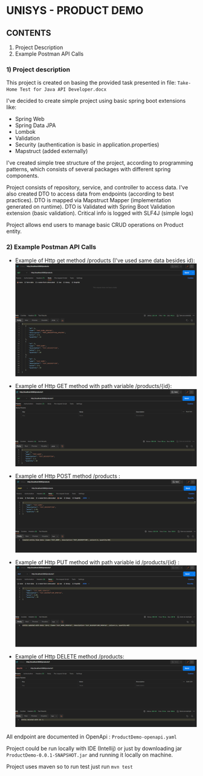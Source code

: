 # UNISYS - PRODUCT DEMO

## CONTENTS
1) Project Description
2) Example Postman API Calls

### 1) Project description
This project is created on basing the provided task presented
in file: 
``Take-Home Test for Java API Developer.docx``

I've decided to create simple project using basic spring boot
extensions like:

* Spring Web
* Spring Data JPA
* Lombok
* Validation
* Security (authentication is basic in application.properties)
* Mapstruct (added externally)

I've created simple tree structure of the project, according 
to programming patterns, which consists of several packages
with different spring components.

Project consists of repository, service, and controller to access data.
I've also created DTO to access data from endpoints (according to best practices).
DTO is mapped via Mapstruct Mapper (implementation generated on runtime).
DTO is Validated with Spring Boot Validation extension (basic validation).
Critical info is logged with SLF4J (simple logs)

Project allows end users to manage basic CRUD operations on Product entity.

### 2) Example Postman API Calls

* Example of Http get method /products (I've used same data besides id):
![img.png](img.png)

* Example of Http GET method with path variable /products/{id}:
![img_1.png](img_1.png)

* Example of Http POST method /products :
![img_2.png](img_2.png)

* Example of Http PUT method with path variable id /products/{id} :
![img_3.png](img_3.png)
* Example of Http DELETE method /products:
![img_4.png](img_4.png)

All endpoint are documented in OpenApi :
``ProductDemo-openapi.yaml``

Project could be run locally with IDE (Intellij) or just by downloading
jar ``ProductDemo-0.0.1-SNAPSHOT.jar`` and running it locally on machine.

Project uses maven so to run test just run ``mvn test``